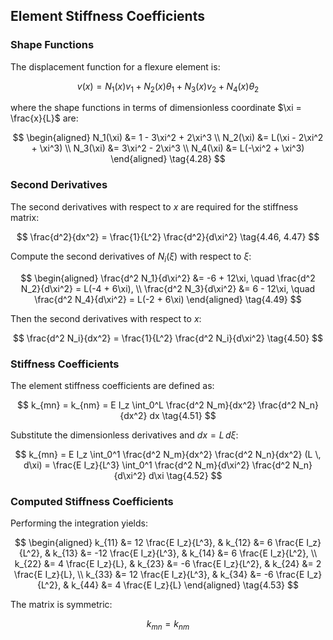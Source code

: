 <script type="text/x-mathjax-config">
  MathJax.Hub.Config({
    tex2jax: {
      inlineMath: [ ['$','$'], ["\\(","\\)"] ],
      processEscapes: true
    }
  });
</script>

<script type="text/javascript"
        src="https://cdn.mathjax.org/mathjax/latest/MathJax.js?config=TeX-AMS-MML_HTMLorMML">
</script>

## Element Stiffness Coefficients

### Shape Functions

The displacement function for a flexure element is:

$$
v(x) = N_1(x)v_1 + N_2(x)\theta_1 + N_3(x)v_2 + N_4(x)\theta_2 \tag{4.27a}
$$

where the shape functions in terms of dimensionless coordinate $\xi = \frac{x}{L}$ are:

$$
\begin{aligned}
N_1(\xi) &= 1 - 3\xi^2 + 2\xi^3 \\
N_2(\xi) &= L(\xi - 2\xi^2 + \xi^3) \\
N_3(\xi) &= 3\xi^2 - 2\xi^3 \\
N_4(\xi) &= L(-\xi^2 + \xi^3) 
\end{aligned} \tag{4.28}
$$

### Second Derivatives

The second derivatives with respect to $x$ are required for the stiffness matrix:

$$
\frac{d^2}{dx^2} = \frac{1}{L^2} \frac{d^2}{d\xi^2} \tag{4.46, 4.47}
$$

Compute the second derivatives of $N_i(\xi)$ with respect to $\xi$:

$$
\begin{aligned}
\frac{d^2 N_1}{d\xi^2} &= -6 + 12\xi, \quad
\frac{d^2 N_2}{d\xi^2} = L(-4 + 6\xi), \\
\frac{d^2 N_3}{d\xi^2} &= 6 - 12\xi, \quad
\frac{d^2 N_4}{d\xi^2} = L(-2 + 6\xi)
\end{aligned} \tag{4.49}
$$

Then the second derivatives with respect to $x$:

$$
\frac{d^2 N_i}{dx^2} = \frac{1}{L^2} \frac{d^2 N_i}{d\xi^2} \tag{4.50}
$$

### Stiffness Coefficients

The element stiffness coefficients are defined as:

$$
k_{mn} = k_{nm} = E I_z \int_0^L \frac{d^2 N_m}{dx^2} \frac{d^2 N_n}{dx^2} dx \tag{4.51}
$$

Substitute the dimensionless derivatives and $dx = L\,d\xi$:

$$
k_{mn} = E I_z \int_0^1 \frac{d^2 N_m}{dx^2} \frac{d^2 N_n}{dx^2} (L \, d\xi)
= \frac{E I_z}{L^3} \int_0^1 \frac{d^2 N_m}{d\xi^2} \frac{d^2 N_n}{d\xi^2} d\xi \tag{4.52}
$$

### Computed Stiffness Coefficients

Performing the integration yields:

$$
\begin{aligned}
k_{11} &= 12 \frac{E I_z}{L^3}, & k_{12} &= 6 \frac{E I_z}{L^2}, & k_{13} &= -12 \frac{E I_z}{L^3}, & k_{14} &= 6 \frac{E I_z}{L^2}, \\
k_{22} &= 4 \frac{E I_z}{L}, & k_{23} &= -6 \frac{E I_z}{L^2}, & k_{24} &= 2 \frac{E I_z}{L}, \\
k_{33} &= 12 \frac{E I_z}{L^3}, & k_{34} &= -6 \frac{E I_z}{L^2}, & k_{44} &= 4 \frac{E I_z}{L}
\end{aligned} \tag{4.53}
$$

The matrix is symmetric:

$$
k_{mn} = k_{nm} \tag{4.54}
$$
